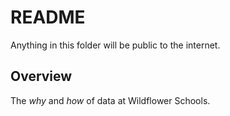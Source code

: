# README

Anything in this folder will be public to the internet.

## Overview

The _why_ and _how_ of data at Wildflower Schools.
